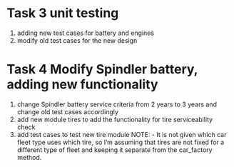 # Task 3 unit testing
1. adding new test cases for battery and engines
2. modify old test cases for the new design 

# Task 4 Modify Spindler battery, adding new functionality
1. change Spindler battery service criteria from 2 years to 3 years and change old test cases accordingly 
2. add new module tires to add the functionality for tire serviceability check 
3. add test cases to test new tire module
NOTE: - It is not given which car fleet type uses which tire, so I’m assuming that tires are not fixed for a different type of fleet and keeping it separate from the car_factory method.

